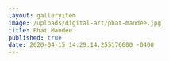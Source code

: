 ```yaml
---
layout: galleryitem
image: /uploads/digital-art/phat-mandee.jpg
title: Phat Mandee 
published: true
date: 2020-04-15 14:29:14.255176600 -0400
---
```


